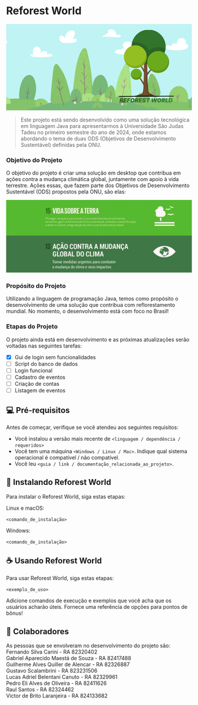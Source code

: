 # Reforest World

![](src/imagem1.jpg)

> Este projeto está sendo desenvolvido como uma solução tecnológica em linguagem Java para apresentarmos à Universidade São Judas Tadeu no primeiro semestre do ano de 2024, onde estamos abordando o tema de duas ODS (Objetivos de Desenvolvimento Sustentável) definidas pela ONU.

### Objetivo do Projeto

O objetivo do projeto é criar uma solução em desktop que contribua em ações contra a mudança climática global, juntamente com apoio à vida terrestre.
Ações essas, que fazem parte dos Objetivos de Desenvolvimento Sustentável (ODS) propostos pela ONU, são elas:

![ODS](src/ods13-15.jpg)

### Propósito do Projeto

Utilizando a linguagem de programação Java, temos como propósito o desenvolvimento de uma solução que contribua com reflorestamento mundial. No momento, o desenvolvimento está com foco no Brasil! 

### Etapas do Projeto

O projeto ainda está em desenvolvimento e as próximas atualizações serão voltadas nas seguintes tarefas:

- [x] Gui de login sem funcionalidades
- [ ] Script do banco de dados
- [ ] Login funcional
- [ ] Cadastro de eventos
- [ ] Criação de contas
- [ ] Listagem de eventos

## 💻 Pré-requisitos

Antes de começar, verifique se você atendeu aos seguintes requisitos:

- Você instalou a versão mais recente de `<linguagem / dependência / requeridos>`
- Você tem uma máquina `<Windows / Linux / Mac>`. Indique qual sistema operacional é compatível / não compatível.
- Você leu `<guia / link / documentação_relacionada_ao_projeto>`.

## 🚀 Instalando Reforest World

Para instalar o Reforest World, siga estas etapas:

Linux e macOS:

```
<comando_de_instalação>
```

Windows:

```
<comando_de_instalação>
```

## ☕ Usando Reforest World

Para usar Reforest World, siga estas etapas:

```
<exemplo_de_uso>
```

Adicione comandos de execução e exemplos que você acha que os usuários acharão úteis. Fornece uma referência de opções para pontos de bônus!


## 🤝 Colaboradores

As pessoas que se envolveram no desenvolvimento do projeto são:
<br>
Fernando Silva Carini - RA 82320402<br>
Gabriel Aparecido Maestá de Souza - RA 82417488<br>
Guilherme Alves Quiller de Alencar - RA 82326887<br>
Gustavo Scalambrini  - RA 823231506<br>
Lucas Adriel Belentani Canuto - RA 82329961<br>
Pedro Eli Alves de Oliveira - RA 82411626<br>
Raul Santos - RA 82324462<br>
Victor de Brito Laranjeira - RA 824133682<br>
